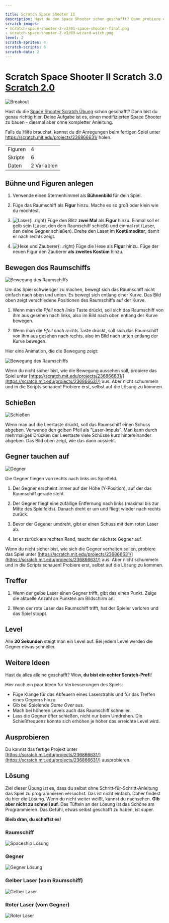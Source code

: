 ```yaml
---

title: Scratch Space Shooter II
description: Hast du den Space Shooter schon geschafft? Dann probiere diese Herausforderung.
scratch-images:
- scratch-space-shooter-2-v3/01-space-shooter-final.png
- scratch-space-shooter-2-v3/03-wizard-witch.png
level: 2
scratch-sprites: 4
scratch-scripts: 6
scratch-data: 2
---
```


# Scratch Space Shooter II <span class="badge badge-scratch3">Scratch 3.0</span> <a href="scratch-space-shooter-2.html" class="change-scratch-version">Scratch 2.0</a>

<div class="row sushi-intro">
	<div class="col-sm-6"><img alt="Breakout" src="scratch-space-shooter-2-v3/01-space-shooter-final.png" /></div>
	<div class="col-sm-6">
		<p>Hast du die <a href="scratch-space-shooter.html">Space Shooter Scratch Übung</a> schon geschafft? Dann bist du genau richtig hier. Deine Aufgabe ist es, einen modifizierten Space Shooter zu bauen - diesmal aber ohne kompletter Anleitung.</p>
		<p>Falls du Hilfe brauchst, kannst du dir Anregungen beim fertigen Spiel unter <a href="https://scratch.mit.edu/projects/236866631/" target="_blank">https://scratch.mit.edu/projects/236866631/</a> holen.</p>
		<table class="table sushi-stats">
			<tbody>
				<tr>
					<td>Figuren</td>
					<td>4</td>
				</tr>
				<tr>
					<td>Skripte</td>
					<td>6</td>
				</tr>
				<tr>
					<td>Daten</td>
					<td>2 Variablen</td>
				</tr>
			</tbody>
		</table>
	</div>
</div>

## Bühne und Figuren anlegen

1. Verwende einen Sternenhimmel als **Bühnenbild** für dein Spiel.

1. Füge das Raumschiff als **Figur** hinzu. Mache es so groß oder klein wie du möchtest.

1. ![Laser](scratch-space-shooter-2-v3/02-laser.png){: .right}
Füge den Blitz **zwei Mal** als **Figur** hinzu. Einmal soll er gelb sein (Laser, den dein Raumschiff schießt) und einmal rot (Laser, den deine Gegner schießen). Drehe den Laser im **Kostümeditor**, damit er nach rechts zeigt.

1. ![Hexe und Zauberer](scratch-space-shooter-2-v3/03-wizard-witch.png){: .right}
Füge die Hexe als **Figur** hinzu. Füge der neuen Figur den Zauberer **als zweites Kostüm** hinzu.

## Bewegen des Raumschiffs

![Bewegung des Raumschiffs](scratch-space-shooter-2-v3/04-spaceship-move.png)

Um das Spiel schwieriger zu machen, bewegt sich das Raumschiff nicht einfach nach oben und unten. Es bewegt sich entlang einer Kurve. Das Bild oben zeigt verschiedene Positionen des Raumschiffs auf der Kurve.

1. Wenn man die *Pfeil nach links* Taste drückt, soll sich das Raumschiff von ihm aus gesehen nach links, also im Bild nach oben entlang der Kurve bewegen.

1. Wenn man die *Pfeil nach rechts* Taste drückt, soll sich das Raumschiff von ihm aus gesehen nach rechts, also im Bild nach unten entlang der Kurve bewegen.

Hier eine Animation, die die Bewegung zeigt:

![Bewegung des Raumschiffs](scratch-space-shooter-2-v3/05-spaceship-move.gif)

Wenn du nicht sicher bist, wie die Bewegung aussehen soll, probiere das Spiel unter [https://scratch.mit.edu/projects/236866631/](https://scratch.mit.edu/projects/236866631/) aus. Aber nicht schummeln und in die Scripts schauen! Probiere erst, selbst auf die Lösung zu kommen.

## Schießen

![Schießen](scratch-space-shooter-2-v3/06-spaceship-shooting.png)

Wenn man auf die Leertaste drückt, soll das Raumschiff einen Schuss abgeben. Verwende den gelben Pfeil als "Laser-Impuls". Man kann durch mehrmaliges Drücken der Leertaste viele Schüsse kurz hintereinander abgeben. Das Bild oben zeigt, wie das dann aussieht.

## Gegner tauchen auf

![Gegner](scratch-space-shooter-2-v3/07-enemy.png)

Die Gegner fliegen von rechts nach links ins Spielfeld.

1. Der Gegner erscheint immer auf der Höhe (Y-Position), auf der das Raumschiff gerade steht.

1. Der Gegner fliegt eine zufällige Entfernung nach links (maximal bis zur Mitte des Spielfelds). Danach dreht er um und fliegt wieder nach rechts zurück.

1. Bevor der Gegener umdreht, gibt er einen Schuss mit dem roten Laser ab.

1. Ist er zurück am rechten Rand, taucht der nächste Gegner auf.

Wenn du nicht sicher bist, wie sich die Gegner verhalten sollen, probiere das Spiel unter [https://scratch.mit.edu/projects/236866631/](https://scratch.mit.edu/projects/236866631/) aus. Aber nicht schummeln und in die Scripts schauen! Probiere erst, selbst auf die Lösung zu kommen.

## Treffer

1. Wenn der gelbe Laser einen Gegner trifft, gibt das einen Punkt. Zeige die aktuelle Anzahl an Punkten am Bildschirm an.

1. Wenn der rote Laser das Raumschiff trifft, hat der Spieler verloren und das Spiel stoppt.

## Level

Alle **30 Sekunden** steigt man ein Level auf. Bei jedem Level werden die Gegner etwas schneller.

## Weitere Ideen

Hast du alles alleine geschafft? Wow, **du bist ein echter Scratch-Profi**!

Hier noch ein paar Ideen für Verbesserungen des Spiels:

* Füge Klänge für das Abfeuern eines Laserstrahls und für das Treffen eines Gegners hinzu.
* Gib bei Spielende *Game Over* aus.
* Mach bei höheren Levels auch das Raumschiff schneller.
* Lass die Gegner öfter schießen, nicht nur beim Umdrehen. Die Schießfrequenz könnte sich erhöhen je höher das erreichte Level wird.

## Ausprobieren

Du kannst das fertige Projekt unter [https://scratch.mit.edu/projects/236866631/](https://scratch.mit.edu/projects/236866631/) ausprobieren.

## Lösung

Ziel dieser Übung ist es, dass du selbst ohne Schritt-für-Schritt-Anleitung das Spiel zu programmieren versuchst. Das ist nicht einfach. Daher findest du hier die Lösung. Wenn du nicht weiter weißt, kannst du nachsehen. **Gib aber nicht zu schnell auf**. Das Tüfteln an der Lösung ist das Schöne am Programmieren. Das Gefühl, etwas selbst geschafft zu haben, ist super.

**Bleib dran, du schaffst es!**

### Raumschiff

![Spaceship Lösung](scratch-space-shooter-2-v3/08-spaceship-solution.png)

### Gegner

![Gegner Lösung](scratch-space-shooter-2-v3/09-enemy-solution.png)

### Gelber Laser (vom Raumschiff)

![Gelber Laser](scratch-space-shooter-2-v3/10-friendly-laser.png)

### Roter Laser (vom Gegner)

![Roter Laser](scratch-space-shooter-2-v3/11-enemy-laser.png)
